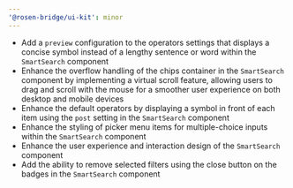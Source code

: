 ```yaml
---
'@rosen-bridge/ui-kit': minor
---
```


- Add a `preview` configuration to the operators settings that displays a concise symbol instead of a lengthy sentence or word within the `SmartSearch` component
- Enhance the overflow handling of the chips container in the `SmartSearch` component by implementing a virtual scroll feature, allowing users to drag and scroll with the mouse for a smoother user experience on both desktop and mobile devices
- Enhance the default operators by displaying a symbol in front of each item using the `post` setting in the `SmartSearch` component
- Enhance the styling of picker menu items for multiple-choice inputs within the `SmartSearch` component
- Enhance the user experience and interaction design of the `SmartSearch` component
- Add the ability to remove selected filters using the close button on the badges in the `SmartSearch` component
